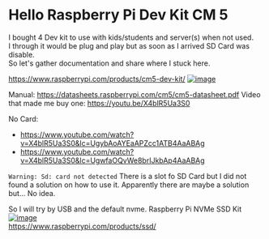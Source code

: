 # Hello Raspberry Pi Dev Kit CM 5
  
I bought 4 Dev kit to use with kids/students and server(s) when not used.  
I through it would be plug and play but as soon as I arrived SD Card was disable.  
So let's gather documentation and share where I stuck here.  
  



https://www.raspberrypi.com/products/cm5-dev-kit/
[![image](https://github.com/user-attachments/assets/cf1da926-7616-4860-a202-d432cf385732)](https://www.raspberrypi.com/products/cm5-dev-kit/)


Manual: https://datasheets.raspberrypi.com/cm5/cm5-datasheet.pdf
Video that made me buy one: https://youtu.be/X4blR5Ua3S0


No Card:
- https://www.youtube.com/watch?v=X4blR5Ua3S0&lc=UgybAoAYEaAPZcc1ATB4AaABAg
- https://www.youtube.com/watch?v=X4blR5Ua3S0&lc=UgwfaOQvWe8brIJkbAp4AaABAg


`Warning: Sd: card not detected`
There is a slot fo SD Card but I did not found a solution on how to use it.
Apparently there are maybe a solution but... No idea.

So I will try by USB and the default nvme. 
Raspberry Pi NVMe SSD Kit  
[![image](https://github.com/user-attachments/assets/06b473e2-53cd-4711-92f7-0f49f526f842)](https://www.raspberrypi.com/products/ssd/)  
https://www.raspberrypi.com/products/ssd/  
